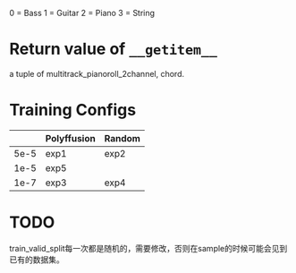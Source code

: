 0 = Bass
1 = Guitar
2 = Piano
3 = String

# Return value of `__getitem__`

a tuple of multitrack_pianoroll_2channel, chord.

# Training Configs

|      | Polyffusion | Random |
|------|-------------|--------|
| 5e-5 | exp1        | exp2   |
| 1e-5 | exp5        |        |
| 1e-7 | exp3        | exp4   |


# TODO
train_valid_split每一次都是随机的，需要修改，否则在sample的时候可能会见到已有的数据集。